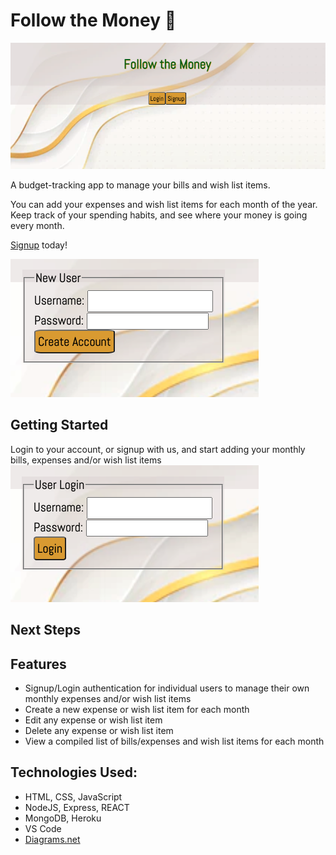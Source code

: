 # Follow the Money :money_with_wings:

![FTM Homepage](public/assets/FTM-homepage.png)

A budget-tracking app to manage your bills and wish list items.

You can add your expenses and wish list items for each month of the year. Keep track of your spending habits, and see where your money is going every month.

[Signup](https://gerimae-oliva-budget-tracking.herokuapp.com/) today!

![FTM Signup Page](public/assets/FTM-new-user.png)

## Getting Started
Login to your account, or signup with us, and start adding your monthly bills, expenses and/or wish list items
![FTM User Login Page](public/assets/FTM-user-login.png)

## Next Steps


## Features
* Signup/Login authentication for individual users to manage their own monthly expenses and/or wish list items
* Create a new expense or wish list item for each month
* Edit any expense or wish list item
* Delete any expense or wish list item
* View a compiled list of bills/expenses and wish list items for each month

## Technologies Used:
* HTML, CSS, JavaScript
* NodeJS, Express, REACT
* MongoDB, Heroku
* VS Code
* [Diagrams.net](diagrams.net)